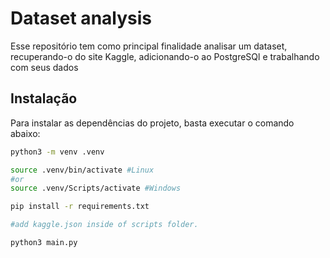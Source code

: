 # Dataset analysis
Esse repositório tem como principal finalidade analisar um dataset, recuperando-o do site Kaggle, adicionando-o ao PostgreSQl e trabalhando com seus dados


## Instalação
Para instalar as dependências do projeto, basta executar o comando abaixo:
```bash
python3 -m venv .venv

source .venv/bin/activate #Linux
#or
source .venv/Scripts/activate #Windows

pip install -r requirements.txt

#add kaggle.json inside of scripts folder.

python3 main.py
```